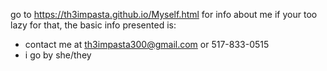 go to https://th3impasta.github.io/Myself.html for info about me
if your too lazy for that, the basic info presented is:
* contact me at th3impasta300@gmail.com or 517-833-0515
* i go by she/they
